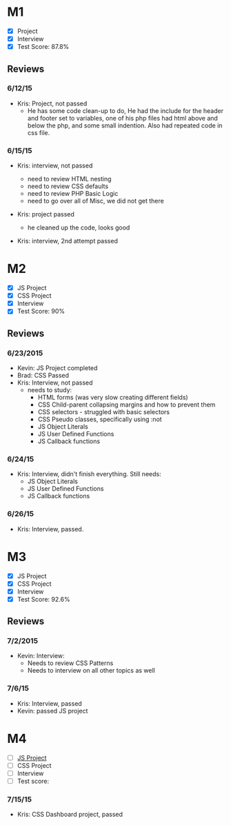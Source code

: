 # M1

- [x] Project
- [x] Interview
- [x] Test Score: 87.8%

## Reviews

### 6/12/15

- Kris: Project, not passed
  - He has some code clean-up to do, He had the include for the header and footer set to variables, one of his php files had html above and below the php, and some small indention. Also had repeated code in css file.

### 6/15/15

- Kris: interview, not passed
  - need to review HTML nesting
  - need to review CSS defaults
  - need to review PHP Basic Logic
  - need to go over all of Misc, we did not get there

- Kris: project passed
  - he cleaned up the code, looks good

- Kris: interview, 2nd attempt passed

# M2

- [x] JS Project
- [x] CSS Project
- [x] Interview
- [x] Test Score: 90%

## Reviews

### 6/23/2015

- Kevin: JS Project completed
- Brad: CSS Passed
- Kris: Interview, not passed
  - needs to study:
    - HTML forms (was very slow creating different fields)
    - CSS Child-parent collapsing margins and how to prevent them
    - CSS selectors - struggled with basic selectors
    - CSS Pseudo classes, specifically using :not
    - JS Object Literals
    - JS User Defined Functions
    - JS Callback functions

### 6/24/15
- Kris: Interview, didn't finish everything. Still needs:
  - JS Object Literals
  - JS User Defined Functions
  - JS Callback functions

### 6/26/15

- Kris: Interview, passed.

# M3

- [x] JS Project
- [x] CSS Project
- [x] Interview
- [x] Test Score: 92.6%

## Reviews

### 7/2/2015

- Kevin: Interview:
  - Needs to review CSS Patterns
  - Needs to interview on all other topics as well

### 7/6/15

- Kris: Interview, passed
- Kevin: passed JS project

# M4

- [ ] [JS Project](https://github.com/mtlewandowsk89/twitterv2)
- [ ] CSS Project
- [ ] Interview
- [ ] Test score:

### 7/15/15
- Kris: CSS Dashboard project, passed
